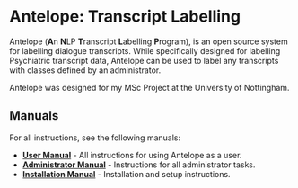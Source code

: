 # Antelope: Transcript Labelling
Antelope (**A**n **N**LP **T**ranscript **L**abelling **P**rogram), is an open source system for labelling dialogue transcripts.
While specifically designed for labelling Psychiatric transcript data, Antelope can be used to label any transcripts with classes defined by an administrator.

Antelope was designed for my MSc Project at the University of Nottingham.

## Manuals
For all instructions, see the following manuals:
* **[User Manual](https://github.com/robertpsoane/antelope/wiki/User-Manual)** - All instructions for using Antelope as a user.
* **[Administrator Manual](https://github.com/robertpsoane/antelope/wiki/Administrator-Manual)** - Instructions for all administrator tasks.
* **[Installation Manual](https://github.com/robertpsoane/antelope/wiki/Installation-Manual)** - Installation and setup instructions.
